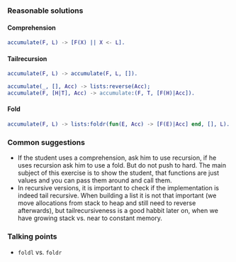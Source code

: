 ### Reasonable solutions

#### Comprehension

```erl
accumulate(F, L) -> [F(X) || X <- L].
```

#### Tailrecursion

```erl
accumulate(F, L) -> accumulate(F, L, []).

accumulate(_, [], Acc) -> lists:reverse(Acc);
accumulate(F, [H|T], Acc) -> accumulate:(F, T, [F(H)|Acc]).
```

#### Fold

```erl
accumulate(F, L) -> lists:foldr(fun(E, Acc) -> [F(E)|Acc] end, [], L).
```

### Common suggestions

* If the student uses a comprehension, ask him to use recursion, if he
  uses recursion ask him to use a fold.  But do not push to hard.  The
  main subject of this exercise is to show the student, that functions
  are just values and you can pass them around and call them.
* In recursive versions, it is important to check if the
  implementation is indeed tail recursive.  When building a list it is
  not that important (we move allocations from stack to heap and still
  need to reverse afterwards), but tailrecursiveness is a good habbit
  later on, when we have growing stack vs. near to constant memory.

### Talking points

* `foldl` vs. `foldr`

<!-- Local Variables: -->
<!-- mode: gfm -->
<!-- End: -->
